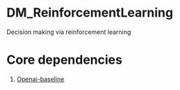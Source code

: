 # DM_ReinforcementLearning
Decision making via reinforcement learning

# Core dependencies
1. [Openai-baseline](https://github.com/openai/baselines)
